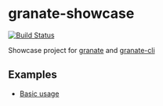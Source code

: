 # granate-showcase

[![Build Status](https://travis-ci.org/almilo/granate-showcase.svg?branch=master)](https://travis-ci.org/almilo/granate-showcase)

Showcase project for [granate](https://github.com/almilo/granate) and [granate-cli](https://github.com/almilo/granate-cli)

## Examples
* [Basic usage](examples/basic-usage/README.md)
